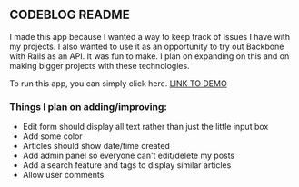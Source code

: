 ## CODEBLOG README

I made this app because I wanted a way to keep track of issues I have with my projects. I also wanted to use it as an opportunity to try out Backbone with Rails as an API. It was fun to make. I plan on expanding on this and on making bigger projects with these technologies. 

To run this app, you can simply click here. [LINK TO DEMO](https://sheltered-tor-2624.herokuapp.com/)

### Things I plan on adding/improving:
* Edit form should display all text rather than just the little input box
* Add some color
* Articles should show date/time created
* Add admin panel so everyone can't edit/delete my posts
* Add a search feature and tags to display similar articles
* Allow user comments

